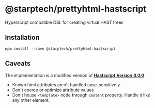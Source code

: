 # @starptech/prettyhtml-hastscript

Hyperscript compatible DSL for creating virtual HAST trees

## Installation

```
npm install --save @starptech/prettyhtml-hastscript
```

## Caveats

The implementation is a modified version of [**Hastscript Version 4.0.0**](https://github.com/syntax-tree/hastscript)

* Known html attributes aren't handled case-sensitively
* Don't coerce or optimize attribute values
* Don't house `<template>` node through `content` property. Handle it like any other element.
